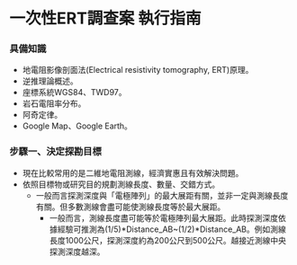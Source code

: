 # 一次性ERT調查案 執行指南

### 具備知識
+ 地電阻影像剖面法(Electrical resistivity tomography, ERT)原理。
+ 逆推理論概述。
+ 座標系統WGS84、TWD97。
+ 岩石電阻率分布。
+ 阿奇定律。
+ Google Map、Google Earth。

### 步驟一、決定探勘目標
+ 現在比較常用的是二維地電阻測線，經濟實惠且有效解決問題。
+ 依照目標物或研究目的規劃測線長度、數量、交錯方式。
  + 一般而言探測深度與「電極陣列」的最大展距有關，並非一定與測線長度有關。但多數測線會盡可能使測線長度等於最大展距。
    + 一般而言，測線長度盡可能等於電極陣列最大展距。此時探測深度依據經驗可推測為(1/5)*Distance_AB~(1/2)*Distance_AB。例如測線長度1000公尺，探測深度約為200公尺到500公尺。越接近測線中央探測深度越深。
